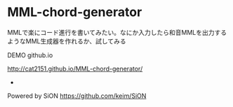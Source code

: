 # MML-chord-generator
MMLで楽にコード進行を書いてみたい。なにか入力したら和音MMLを出力するようなMML生成器を作れるか、試してみる

DEMO github.io

http://cat2151.github.io/MML-chord-generator/

-
Powered by SiON https://github.com/keim/SiON

